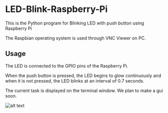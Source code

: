 # LED-Blink-Raspberry-Pi

This is the Python program for Blinking LED with push button using Raspberry Pi

The Raspbian operating system is used through VNC Viewer on PC.

## Usage
The LED is connected to the GPIO pins of the Raspberry Pi.

When the push button is pressed, the LED begins to glow continuously and when it is not pressed, the LED blinks at an interval of 0.7 seconds.

The current task is displayed on the terminal window. We plan to make a gui soon.

![alt text](https://github.com/minkushjain/LED-Blink-Raspberry-Pi/blob/master/LED%20blink%20circuit.png)
